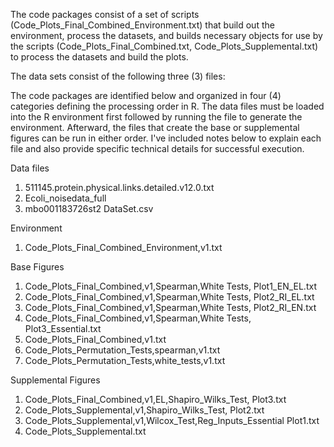 The code packages consist of a set of scripts (Code_Plots_Final_Combined_Environment.txt) that build out the environment, 
process the datasets, and builds necessary objects for use by the scripts (Code_Plots_Final_Combined.txt, Code_Plots_Supplemental.txt) to process the datasets and build the plots.

The data sets consist of the following three (3) files:  

The code packages are identified below and organized in four (4) categories defining the processing order in R.  The data files must be loaded into the R environment first followed by running the file to generate the environment.  Afterward, the files that create the base or supplemental figures can be run in either order.  I've included notes below to explain each file and also provide specific technical details for successful execution.

Data files
1. 511145.protein.physical.links.detailed.v12.0.txt
2. Ecoli_noisedata_full
3. mbo001183726st2 DataSet.csv

Environment
1. Code_Plots_Final_Combined_Environment,v1.txt

Base Figures
1. Code_Plots_Final_Combined,v1,Spearman,White Tests, Plot1_EN_EL.txt
2. Code_Plots_Final_Combined,v1,Spearman,White Tests, Plot2_RI_EL.txt
3. Code_Plots_Final_Combined,v1,Spearman,White Tests, Plot2_RI_EN.txt
4. Code_Plots_Final_Combined,v1,Spearman,White Tests, Plot3_Essential.txt
5. Code_Plots_Final_Combined,v1.txt
6. Code_Plots_Permutation_Tests,spearman,v1.txt
7. Code_Plots_Permutation_Tests,white_tests,v1.txt

Supplemental Figures
1. Code_Plots_Final_Combined,v1,EL,Shapiro_Wilks_Test, Plot3.txt
2. Code_Plots_Supplemental,v1,Shapiro_Wilks_Test, Plot2.txt
3. Code_Plots_Supplemental,v1,Wilcox_Test,Reg_Inputs_Essential Plot1.txt
4. Code_Plots_Supplemental.txt
